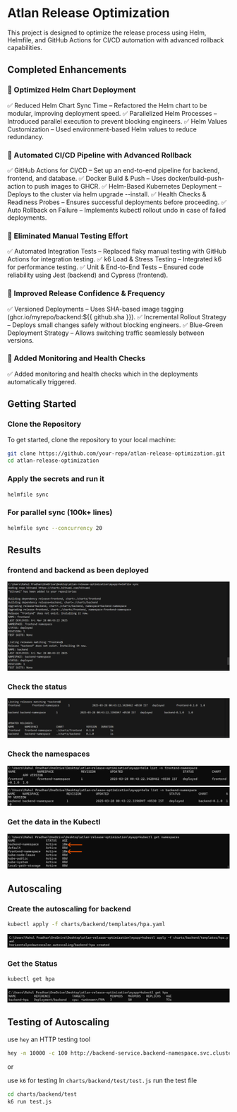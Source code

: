 # Atlan Release Optimization

This project is designed to optimize the release process using Helm, Helmfile, and GitHub Actions for CI/CD automation with advanced rollback capabilities.

## Completed Enhancements
### 📌 Optimized Helm Chart Deployment
✅ Reduced Helm Chart Sync Time – Refactored the Helm chart to be modular, improving deployment speed.
✅ Parallelized Helm Processes – Introduced parallel execution to prevent blocking engineers.
✅ Helm Values Customization – Used environment-based Helm values to reduce redundancy.

### 📌 Automated CI/CD Pipeline with Advanced Rollback
✅ GitHub Actions for CI/CD – Set up an end-to-end pipeline for backend, frontend, and database.
✅ Docker Build & Push – Uses docker/build-push-action to push images to GHCR.
✅ Helm-Based Kubernetes Deployment – Deploys to the cluster via helm upgrade --install.
✅ Health Checks & Readiness Probes – Ensures successful deployments before proceeding.
✅ Auto Rollback on Failure – Implements kubectl rollout undo in case of failed deployments.

### 📌 Eliminated Manual Testing Effort
✅ Automated Integration Tests – Replaced flaky manual testing with GitHub Actions for integration testing.
✅ k6 Load & Stress Testing – Integrated k6 for performance testing.
✅ Unit & End-to-End Tests – Ensured code reliability using Jest (backend) and Cypress (frontend).

### 📌 Improved Release Confidence & Frequency
✅ Versioned Deployments – Uses SHA-based image tagging (ghcr.io/myrepo/backend:${{ github.sha }}).
✅ Incremental Rollout Strategy – Deploys small changes safely without blocking engineers.
✅ Blue-Green Deployment Strategy – Allows switching traffic seamlessly between versions.

### 📌 Added Monitoring and Health Checks
✅ Added monitoring and health checks which in the deployments automatically triggered.

## Getting Started

### Clone the Repository

To get started, clone the repository to your local machine:

```bash
git clone https://github.com/your-repo/atlan-release-optimization.git
cd atlan-release-optimization
```
### Apply the secrets and run it
```bash
helmfile sync
```
### For parallel sync (100k+ lines)
```bash
helmfile sync --concurrency 20
```
## Results

### frontend and backend as been deployed 
![frontend and backend status](assets/Terminal%20helmfile1.png)

### Check the status
![frontend and backend status](assets/Terminal%20helmfile2.png)

### Check the namespaces 
![frontend and backend namespaces](assets/Terminal%20helmfile3.png)
![frontend and backend namespaces](assets/Terminal%20helmfile4.png)

### Get the data in the Kubectl
![frontend and backend status](assets/Terminal%20helmfile%20kubectl.png)

## Autoscaling
### Create the autoscaling for backend
```bash 
kubectl apply -f charts/backend/templates/hpa.yaml
```
![create autoscaling](assets/autoscale%20Terminal%201.png)

### Get the Status
```bash 
kubectl get hpa
```
![autoscaling status](assets/autoscaling%20terminal%202.png)

## Testing of Autoscaling
use `hey` an HTTP testing tool
```bash
hey -n 10000 -c 100 http://backend-service.backend-namespace.svc.cluster.local:8080/health
```
or 

use `k6` for testing
In `charts/backend/test/test.js` run the test file
```bash
cd charts/backend/test
k6 run test.js
```
